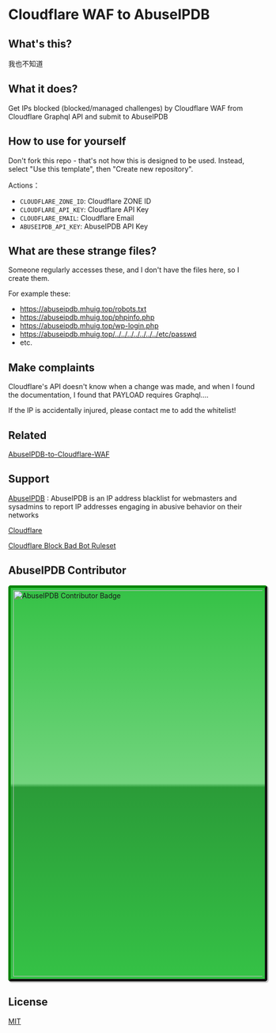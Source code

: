 # Cloudflare WAF to AbuseIPDB

## What's this?

我也不知道

## What it does?

Get IPs blocked (blocked/managed challenges) by Cloudflare WAF from Cloudflare Graphql API and submit to AbuseIPDB

## How to use for yourself

Don't fork this repo - that's not how this is designed to be used. Instead, select "Use this template", then "Create new repository".

Actions：
- `CLOUDFLARE_ZONE_ID`: Cloudflare ZONE ID
- `CLOUDFLARE_API_KEY`: Cloudflare API Key
- `CLOUDFLARE_EMAIL`: Cloudflare Email
- `ABUSEIPDB_API_KEY`: AbuseIPDB API Key

## What are these strange files?

Someone regularly accesses these, and I don't have the files here, so I create them.

For example these:

- https://abuseipdb.mhuig.top/robots.txt
- https://abuseipdb.mhuig.top/phpinfo.php
- https://abuseipdb.mhuig.top/wp-login.php
- https://abuseipdb.mhuig.top/../../../../../../../etc/passwd
- etc.

## Make complaints

Cloudflare's API doesn't know when a change was made, and when I found the documentation, I found that PAYLOAD requires Graphql....

If the IP is accidentally injured, please contact me to add the whitelist!

## Related

[AbuseIPDB-to-Cloudflare-WAF](https://github.com/MHG-LAB/AbuseIPDB-to-Cloudflare-WAF)

## Support

[AbuseIPDB](https://www.abuseipdb.com/) : AbuseIPDB is an IP address blacklist for webmasters and sysadmins to report IP addresses engaging in abusive behavior on their networks

[Cloudflare](https://www.cloudflare.com/)

[Cloudflare Block Bad Bot Ruleset](https://github.com/XMD0718/cloudflare-block-bad-bot-ruleset)

## AbuseIPDB Contributor

<a href="https://www.beehive.systems" title="AbuseIPDB is an IP address blacklist for webmasters and sysadmins to report IP addresses engaging in abusive behavior on their networks">
	<img src="https://www.abuseipdb.com/contributor/102055.svg" alt="AbuseIPDB Contributor Badge" style="width: 781px;border-radius: 5px;border-top: 5px solid #058403;border-right: 5px solid #111;border-bottom: 5px solid #111;border-left: 5px solid #058403;padding: 5px;background: #35c246 linear-gradient(rgba(255,255,255,0), rgba(255,255,255,.3) 50%, rgba(0,0,0,.2) 51%, rgba(0,0,0,0));padding: 5px;box-shadow: 2px 2px 1px 1px rgba(0, 0, 0, .2);">
</a>

## License

[MIT](https://github.com/MHG-LAB/Cloudflare-WAF-to-AbuseIPDB/blob/main/LICENSE)
